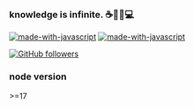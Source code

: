 ### knowledge is infinite. ☕🙌🥳💻

[![made-with-javascript](https://img.shields.io/badge/wuchao-blog-1f425f.svg)](http://www.js-bridge.com)
[![made-with-javascript](https://img.shields.io/badge/wuchao-知乎-1f425f.svg)](https://www.zhihu.com/people/chao-wu-91)

[![GitHub followers](https://github-readme-stats.vercel.app/api?include_orgs=true&include_all_commits=true&count_private=true&username=jerrywu001&hide=issues&icon_color=fff&text_color=fff&title_color=fff&bg_color=30%2Ce96443%2C904e95&show_icons=true&show_icons=true)](https://github.com/anuraghazra/github-readme-stats)

### node version

\>=17
